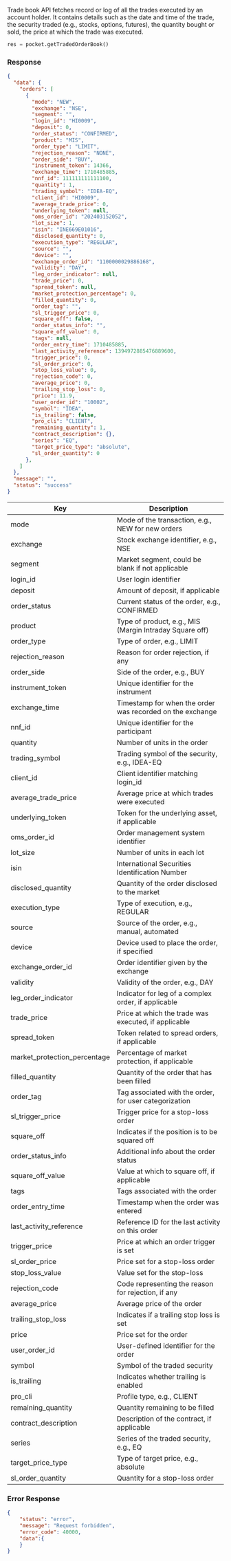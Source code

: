 <!-- ## Trade Book -->
Trade book API fetches record or log of all the trades executed by an account holder. It contains details such as the date and time of the trade, the security traded (e.g., stocks, options, futures), the quantity bought or sold, the price at which the trade was executed.

```python
res = pocket.getTradedOrderBook()
```


### Response
```json
{
  "data": {
    "orders": [
      {
        "mode": "NEW",
        "exchange": "NSE",
        "segment": "",
        "login_id": "HI0009",
        "deposit": 0,
        "order_status": "CONFIRMED",
        "product": "MIS",
        "order_type": "LIMIT",
        "rejection_reason": "NONE",
        "order_side": "BUY",
        "instrument_token": 14366,
        "exchange_time": 1710485885,
        "nnf_id": 111111111111100,
        "quantity": 1,
        "trading_symbol": "IDEA-EQ",
        "client_id": "HI0009",
        "average_trade_price": 0,
        "underlying_token": null,
        "oms_order_id": "202403152052",
        "lot_size": 1,
        "isin": "INE669E01016",
        "disclosed_quantity": 0,
        "execution_type": "REGULAR",
        "source": "",
        "device": "",
        "exchange_order_id": "1100000029886168",
        "validity": "DAY",
        "leg_order_indicator": null,
        "trade_price": 0,
        "spread_token": null,
        "market_protection_percentage": 0,
        "filled_quantity": 0,
        "order_tag": "",
        "sl_trigger_price": 0,
        "square_off": false,
        "order_status_info": "",
        "square_off_value": 0,
        "tags": null,
        "order_entry_time": 1710485885,
        "last_activity_reference": 1394972885476889600,
        "trigger_price": 0,
        "sl_order_price": 0,
        "stop_loss_value": 0,
        "rejection_code": 0,
        "average_price": 0,
        "trailing_stop_loss": 0,
        "price": 11.9,
        "user_order_id": "10002",
        "symbol": "IDEA",
        "is_trailing": false,
        "pro_cli": "CLIENT",
        "remaining_quantity": 1,
        "contract_description": {},
        "series": "EQ",
        "target_price_type": "absolute",
        "sl_order_quantity": 0
      },
    ]
  },
  "message": "",
  "status": "success"
}
```

| Key                             | Description                                           |
|---------------------------------|-------------------------------------------------------|
| mode                            | Mode of the transaction, e.g., NEW for new orders     |
| exchange                        | Stock exchange identifier, e.g., NSE                  |
| segment                         | Market segment, could be blank if not applicable      |
| login_id                        | User login identifier                                 |
| deposit                         | Amount of deposit, if applicable                      |
| order_status                    | Current status of the order, e.g., CONFIRMED          |
| product                         | Type of product, e.g., MIS (Margin Intraday Square off)|
| order_type                      | Type of order, e.g., LIMIT                            |
| rejection_reason                | Reason for order rejection, if any                    |
| order_side                      | Side of the order, e.g., BUY                          |
| instrument_token                | Unique identifier for the instrument                  |
| exchange_time                   | Timestamp for when the order was recorded on the exchange|
| nnf_id                          | Unique identifier for the participant                 |
| quantity                        | Number of units in the order                          |
| trading_symbol                  | Trading symbol of the security, e.g., IDEA-EQ         |
| client_id                       | Client identifier matching login_id                   |
| average_trade_price             | Average price at which trades were executed           |
| underlying_token                | Token for the underlying asset, if applicable         |
| oms_order_id                    | Order management system identifier                    |
| lot_size                        | Number of units in each lot                           |
| isin                            | International Securities Identification Number        |
| disclosed_quantity              | Quantity of the order disclosed to the market         |
| execution_type                  | Type of execution, e.g., REGULAR                      |
| source                          | Source of the order, e.g., manual, automated          |
| device                          | Device used to place the order, if specified          |
| exchange_order_id               | Order identifier given by the exchange                |
| validity                        | Validity of the order, e.g., DAY                      |
| leg_order_indicator             | Indicator for leg of a complex order, if applicable   |
| trade_price                     | Price at which the trade was executed, if applicable  |
| spread_token                    | Token related to spread orders, if applicable         |
| market_protection_percentage    | Percentage of market protection, if applicable        |
| filled_quantity                 | Quantity of the order that has been filled            |
| order_tag                       | Tag associated with the order, for user categorization|
| sl_trigger_price                | Trigger price for a stop-loss order                   |
| square_off                      | Indicates if the position is to be squared off        |
| order_status_info               | Additional info about the order status                |
| square_off_value                | Value at which to square off, if applicable           |
| tags                            | Tags associated with the order                        |
| order_entry_time                | Timestamp when the order was entered                  |
| last_activity_reference         | Reference ID for the last activity on this order      |
| trigger_price                   | Price at which an order trigger is set                |
| sl_order_price                  | Price set for a stop-loss order                       |
| stop_loss_value                 | Value set for the stop-loss                           |
| rejection_code                  | Code representing the reason for rejection, if any    |
| average_price                   | Average price of the order                            |
| trailing_stop_loss              | Indicates if a trailing stop loss is set              |
| price                           | Price set for the order                               |
| user_order_id                   | User-defined identifier for the order                 |
| symbol                          | Symbol of the traded security                         |
| is_trailing                     | Indicates whether trailing is enabled                 |
| pro_cli                         | Profile type, e.g., CLIENT                            |
| remaining_quantity              | Quantity remaining to be filled                       |
| contract_description            | Description of the contract, if applicable            |
| series                          | Series of the traded security, e.g., EQ               |
| target_price_type               | Type of target price, e.g., absolute                  |
| sl_order_quantity               | Quantity for a stop-loss order                        |




### Error Response
```json
{
    "status": "error",
    "message": "Request forbidden",
    "error_code": 40000,
    "data":{
    }
}
```